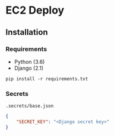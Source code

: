 # EC2 Deploy

## Installation

### Requirements

- Python (3.6)
- Django (2.1)

```
pip install -r requirements.txt
```

### Secrets

`.secrets/base.json`

```json
{
    "SECRET_KEY": "<Django secret key>"
}
```
